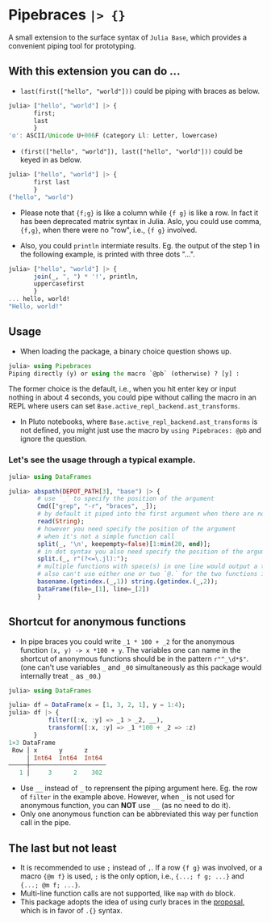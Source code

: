 # Pipebraces `|> {}` 
A small extension to the surface syntax of `Julia Base`, which provides a convenient piping tool for prototyping.

## With this extension you can do ...
- `last(first(["hello", "world"]))` could be piping with braces as below.
```jl
julia> ["hello", "world"] |> {
       first;
       last
       }
'o': ASCII/Unicode U+006F (category Ll: Letter, lowercase)
```
- `(first(["hello", "world"]), last(["hello", "world"]))` could be keyed in as below.
```jl
julia> ["hello", "world"] |> {
       first last
       }
("hello", "world")
```
- Please note that `{f;g}` is like a column while `{f g}` is like a row. 
In fact it has been deprecated matrix syntax in Julia. Aslo, you could use comma, `{f,g}`, when there were no "row", i.e., `{f g}` involved.

- Also, you could `println` intermiate results. Eg. the output of the step 1 in the following example, is printed with three dots "...".  
```jl
julia> ["hello", "world"] |> {
       join(_, ", ") * '!', println,
       uppercasefirst
       }
... hello, world!
"Hello, world!"
```

## Usage
- When loading the package, a binary choice question shows up.
```jl
julia> using Pipebraces
Piping directly (y) or using the macro `@pb` (otherwise) ? [y] : 
```
The former choice is the default, i.e., when you hit enter key or input nothing in about 4 seconds, you could pipe without calling the macro in an REPL where users can set `Base.active_repl_backend.ast_transforms`.

- In Pluto notebooks, where `Base.active_repl_backend.ast_transforms` is not defined, you might just use the macro by `using Pipebraces: @pb` and ignore the question.

### Let's see the usage through a typical example.
```jl
julia> using DataFrames

julia> abspath(DEPOT_PATH[3], "base") |> {
        # use `_` to specify the position of the argument
        Cmd(["grep", "-r", "braces", _]);
        # by default it piped into the first argument when there are no `_` or `__` (Cf. next section for anonymous functions)
        read(String);
        # however you need specify the position of the argument 
        # when it's not a simple function call
        split(_, '\n', keepempty=false)[1:min(20, end)];
        # in dot syntax you also need specify the position of the argument
        split.(_, r"(?<=\.jl):");
        # multiple functions with space(s) in one line would output a tuple
        # also can't use either one or two `@.` for the two functions in the row, i.e., `basename` and `string`
        basename.(getindex.(_,1)) string.(getindex.(_,2));
        DataFrame(file=_[1], line=_[2])
        }
```

## Shortcut for anonymous functions
- In pipe braces you could write `_1 * 100 + _2` for the anonymous function `(x, y) -> x *100 + y`. The variables one can name in the shortcut of anonymous functions should be in the pattern `r"^_\d*$"`. (one can't use variables `_` and `_00` simultaneously as this package would internally treat `_` as `_00`.)
```jl
julia> using DataFrames

julia> df = DataFrame(x = [1, 3, 2, 1], y = 1:4);
julia> df |> {
           filter([:x, :y] => _1 > _2, __), 
           transform([:x, :y] => _1 *100 + _2 => :z)
       }
1×3 DataFrame
 Row │ x      y      z     
     │ Int64  Int64  Int64 
─────┼─────────────────────
   1 │     3      2    302
```
- Use `__` instead of `_` to reprensent the piping argument here.
Eg. the row of `filter` in the example above. However, when `_` is not used for anonymous function, you can **NOT** use `__` (as no need to do it).
- Only one anonymous function can be abbreviated this way per function call in the pipe.

## The last but not least
- It is recommended to use `;` instead of `,`. If a row `{f g}` was involved, or a macro `{@m f}` is used, `;` is the only option, i.e., `{...; f g; ...}` and `{...; @m f; ...}`.
- Multi-line function calls are not supported, like `map` with `do` block. 
- This package adopts the idea of using curly braces in the [proposal](https://discourse.julialang.org/t/fixing-the-piping-chaining-issue-rev-3/90836), which is in favor of `.{}` syntax.